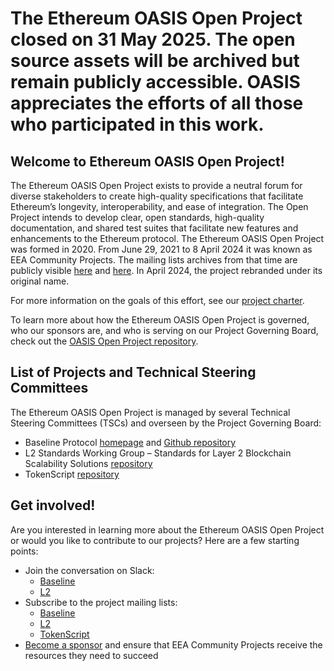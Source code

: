 # The Ethereum OASIS Open Project closed on 31 May 2025. The open source assets will be archived but remain publicly accessible. OASIS appreciates the efforts of all those who participated in this work.

## Welcome to Ethereum OASIS Open Project!

The Ethereum OASIS Open Project exists to provide a neutral forum for diverse stakeholders to create high-quality specifications that facilitate Ethereum’s longevity, interoperability, and ease of integration. The Open Project intends to develop clear, open standards, high-quality documentation, and shared test suites that facilitate new features and enhancements to the Ethereum protocol. The Ethereum OASIS Open Project was formed in 2020. From June 29, 2021 to 8 April 2024 it was known as EEA Community Projects. The mailing lists archives from that time are publicly visible [here](https://lists.oasis-open-projects.org/g/eea-community-projects) and [here](https://lists.oasis-open-projects.org/g/eea-community-projects-pgb). In April 2024, the project rebranded under its original name.

For more information on the goals of this effort, see our [project charter](https://github.com/ethereum-oasis-op/oasis-open-project/blob/main/PROJECT_CHARTER.md).

To learn more about how the Ethereum OASIS Open Project is governed, who our sponsors are, and who is serving on our Project Governing Board, check out the [OASIS Open Project repository](https://github.com/ethereum-oasis-op/oasis-open-project).




## List of Projects and Technical Steering Committees
The Ethereum OASIS Open Project is managed by several Technical Steering Committees (TSCs) and overseen by the Project Governing Board:

* Baseline Protocol [homepage](https://www.baseline-protocol.org/) and [Github repository](https://github.com/ethereum-oasis-op/baseline)
* L2 Standards Working Group – Standards for Layer 2 Blockchain Scalability Solutions [repository](https://github.com/ethereum-oasis-op/L2)
* TokenScript [repository](https://github.com/ethereum-oasis-op/tokenscript)


## Get involved!
Are you interested in learning more about the Ethereum OASIS Open Project or would you like to contribute to our projects? Here are a few starting points:

* Join the conversation on Slack:
	* [Baseline](https://join.slack.com/t/ethereum-baseline/shared_invite/zt-22evmy85e-PONDIImP6CTDMtZyAkhsmw)
	* [L2](https://join.slack.com/t/eeacommunityp-kte2307/shared_invite/zt-1qyb6xi90-85TS9xpU~XG8cK0Feeoofg)
* Subscribe to the project mailing lists: 
	* [Baseline](https://lists.oasis-open-projects.org/g/baseline/topics)
	* [L2](https://lists.oasis-open-projects.org/g/eea-cp-l2/topics)
	* [TokenScript](https://lists.oasis-open-projects.org/g/eea-cp-tokenscript/topics)
* [Become a sponsor](https://www.oasis-open.org/join-an-open-project/) and ensure that EEA Community Projects receive the resources they need to succeed

